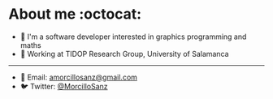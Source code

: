 # About me :octocat:
* :panda_face: I'm a software developer interested in graphics programming and maths
* :hammer: Working at TIDOP Research Group, University of Salamanca
----
* :email: Email: amorcillosanz@gmail.com
* :bird: Twitter: [@MorcilloSanz](https://twitter.com/morcillosanz)